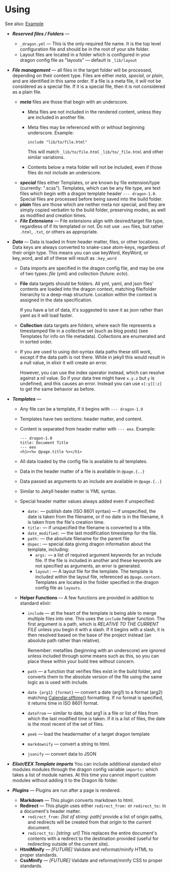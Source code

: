 # Using

See also: [Example](../example/)


- ___Reserved files / Folders___ — 
  - `_dragon.yml` — This is the only required file name. It is the top level
    configuration file and should be in the root of your site folder.
  - Layout files are located in a folder which is configured in your dragon
    config file as "layouts" — default is `_lib/layout`

- ___File management___ — all files in the target folder will be processed,
  depending on their content type. Files are either _meta_, _special_,
  or _plain_, and are identified in this same order. If a file is a meta file,
  it will not be considered as a special file. If it is a special file, then it
  is not considered as a plain file.
  - ___meta___ files are those that begin with an underscore.
    - Meta files are not included in the rendered content, unless they are
      included in another file.
    - Meta files may be referenced with or without beginning underscore. Example:

      `include "lib/to/file.html"`

      This will match `_lib/to/file.html` `_lib/to/_file.html` and other similar
      variations.
    - Contents below a meta folder will not be included, even if those
      files do not include an underscore.
  - ___special___ files either Templates, or are known by file extension/type
    (currently: ".scss"). Templates, which can be any file type, are text files
    which begin with a dragon template header `--- dragon-1.0`.
    Special files are processed before being saved into the build folder.
  - ___plain___ files are those which are neither meta nor special, and they are
    simply copied verbatim to the build folder, preserving modes, as well as
    modified and creation times.
  - ___File Extensions___ — File extensions align with desired/target file type,
    regardless of if its templated or not. Do not use `.eex` files, but rather
    `.html`, `.txt`, or others as appropriate.

- ___Data___ — Data is loaded in from header matter, files, or other locations.
  Data keys are always converted to snake-case atom-keys, regardless of their
  origin type. This means you can use keyWord, KeyWord, or key_word, and all of
  these will result as `:key_word`

  - Data imports are specified in the dragon config file, and may be one of two
    types: _file_ (yml) and _collection_ (future: _ecto_).
  - __File__ data targets should be folders. All yml, yaml, and json files' contents
    are loaded into the dragon context, matching file/folder hierarchy to a
    deep-map structure. Location within the context is assigned in the data
    specification.

    If you have a lot of data, it's suggested to save it as json rather than
    yaml as it will load faster.
  - __Collection__ data targets are folders, where each file represents a timestamped
    file in a collective set (such as blog posts) (see Templates for info on
    file metadata). Collections are enumerated and in sorted order.
  - If you are used to using dot-syntax data paths these still work, except
    if the data path is not there. While in jekyll this would result in a null
    value, in elixir it will create an error.

    However, you can use the index operator instead, which can resolve against
    a nil value. So if your data tree might have `x.y.z` but `y` is undefined,
    and this causes an error. Instead you can use `x[:y][:z]` to get the same
    behavior as before.

- ___Templates___ —
  - Any file can be a template, if it begins with `--- dragon-1.0`
  - Templates have two sections: header matter, and content.
  - Content is separated from header matter with `--- eex`. Example:

     ```
     --- dragon-1.0
     title: Document Title
     --- eex
     <h1><%= @page.title %></h1>
     ```

  - All data loaded by the config file is available to all templates.
  - Data in the header matter of a file is available in `@page.{..}`
  - Data passed as arguments to an include are available in `@page.{..}`
  - Similar to Jekyll header matter is YML syntax.
  - Special header matter values always added even if unspecified:
    - `date:` — publish date (ISO 8601 syntax) — if unspecified, the date is
      taken from the filename, or if no date is in the filename, it is taken
      from the file's creation time.
    - `title:` — if unspecified the filename is converted to a title.
    - `date_modified:` — the last modification timestamp for the file.
    - `path:` — the absolute filename for the parent file
    - `@spec:` — special data giving dragon information about the template, including:
      - `args:` — a list of required argument keywords for an include file. If
        the file is included in another and these keywords are not specified
        as arguments, an error is generated.
      - `layout:` — A layout file for the template. The template is included within
        the layout file, referenced as `@page.content`. Templates are located
        in the folder specified in the dragon config file as `layouts`.
  - __Helper Functions__ — A few functions are provided in addition to standard
    elixir:
      - `include` — at the heart of the template is being able to merge multiple
        files into one. This uses the `include` helper function. The first argument
        is a path, which is _RELATIVE TO THE CURRENT FILE_ unless you begin it
        with a slash. If it begins with a slash, it is then resolved based on
        the base of the project instead (an absolute path rather than relative).

        Remember: metafiles (beginning with an underscore) are ignored unless
        included through some means such as this, so you can place these within
        your build tree without concern.
      - `path` — a function that verifies files exist in the build folder, and
        converts them to the absolute version of the file using the same logic
        as is used with include.
      - `date {arg1} {format}` — convert a date (arg1) to a format (arg2)
        matching [Calendar.stftime()](https://hexdocs.pm/calendar/Calendar.Strftime.html) formatting.
        If no format is specified, it returns time in ISO 8601 format.
      - `datefrom` — similar to date, but arg1 is a file or list of files
        from which the last modified time is taken. If it is a list of files,
        the date is the most recent of the set of files.
      - `peek` — load the headermatter of a target dragon template
      - `markdownify` — convert a string to html.
      - `jsonify` — convert data to JSON

- ___Elixir/EEX Template imports___ You can include additional standard elixir
  modules modules through the dragon config variable `imports:` which takes
  a list of module names. At this time you cannot import custom modules
  without adding it to the Dragon lib folder.

- ___Plugins___ — Plugins are run after a page is rendered.
  - __Markdown__ — This plugin converts markdown to html.
  - __Redirect__ — This plugin uses either `redirect_from:` or `redirect_to:`
    in a document's header matter.
    - `redirect_from:` _[list of string: path]_ provide a list of origin paths,
      and redirects will be created from that origin to the current document.
    - `redirect_to:` _[string: url]_ This replaces the entire document's
      contents with a redirect to the destination provided (useful for redirecting
      outside of the current site).
  - __HtmlMinify__ — _[FUTURE]_ Validate and reformat/minify HTML to proper standards.
  - __CssMinify__ — _[FUTURE]_ Validate and reformat/minify CSS to proper standards.
